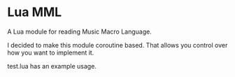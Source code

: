 Lua MML
======
A Lua module for reading Music Macro Language.

I decided to make this module coroutine based. That allows you control over how you want to implement it.

test.lua has an example usage.
